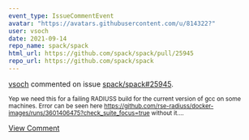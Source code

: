 ```yaml
---
event_type: IssueCommentEvent
avatar: "https://avatars.githubusercontent.com/u/814322?"
user: vsoch
date: 2021-09-14
repo_name: spack/spack
html_url: https://github.com/spack/spack/pull/25945
repo_url: https://github.com/spack/spack
---
```


<a href='https://github.com/vsoch' target='_blank'>vsoch</a> commented on issue <a href='https://github.com/spack/spack/pull/25945' target='_blank'>spack/spack#25945</a>.

<small>Yep we need this for a failing RADIUSS build for the current version of gcc on some machines. Error can be seen here https://github.com/rse-radiuss/docker-images/runs/3601406475?check_suite_focus=true without it....</small>

<a href='https://github.com/spack/spack/pull/25945' target='_blank'>View Comment</a>